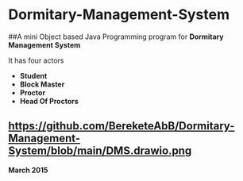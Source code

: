 # Dormitary-Management-System

##A mini Object based Java Programming program for **Dormitary Management System**

It has four actors <br />
 +  **Student** <br />
 +  **Block Master**<br />
 +  **Proctor**<br />
 +  **Head Of Proctors**<br />

https://github.com/BereketeAbB/Dormitary-Management-System/blob/main/DMS.drawio.png
 ---
 **March 2015**
